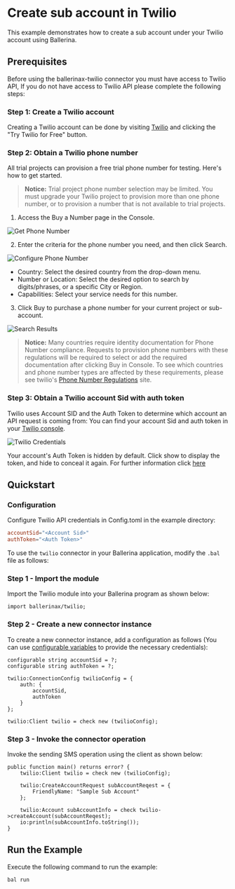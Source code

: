 # Create sub account in Twilio

This example demonstrates how to create a sub account under your Twilio account using Ballerina.

## Prerequisites

Before using the ballerinax-twilio connector you must have access to Twilio API, If you do not have access to Twilio API please complete the following steps:

### Step 1: Create a Twilio account

Creating a Twilio account can be done by visiting [Twilio](https://www.twilio.com) and clicking the "Try Twilio for Free" button.

### Step 2: Obtain a Twilio phone number

All trial projects can provision a free trial phone number for testing. Here's how to get started.

> **Notice:** Trial project phone number selection may be limited. You must upgrade your Twilio project to provision more than one phone number, or to provision a number that is not available to trial projects.

1. Access the Buy a Number page in the Console.

![Get Phone Number](https://raw.githubusercontent.com/ballerina-platform/module-ballerinax-twilio/master/ballerina/resources/get-phone-number.png)

2. Enter the criteria for the phone number you need, and then click Search.

![Configure Phone Number](https://raw.githubusercontent.com/ballerina-platform/module-ballerinax-twilio/master/ballerina/resources/phone-number-config.png)

- Country: Select the desired country from the drop-down menu.
- Number or Location: Select the desired option to search by digits/phrases, or a specific City or Region.
- Capabilities: Select your service needs for this number. 

3. Click Buy to purchase a phone number for your current project or sub-account.

![Search Results](https://raw.githubusercontent.com/ballerina-platform/module-ballerinax-twilio/master/ballerina/resources/search-phone-number.png)
> **Notice:** Many countries require identity documentation for Phone Number compliance. Requests to provision phone numbers with these regulations will be required to select or add the required documentation after clicking Buy in Console. To see which countries and phone number types are affected by these requirements, please see twilio's [Phone Number Regulations](https://www.twilio.com/guidelines/regulatory) site.

### Step 3: Obtain a Twilio account Sid with auth token

Twilio uses Account SID and the Auth Token to determine which account an API request is coming from: You can find your account Sid and auth token in your [Twilio console](https://www.twilio.com/console).

![Twilio Credentials](https://raw.githubusercontent.com/ballerina-platform/module-ballerinax-twilio/master/ballerina/resources/get-credentails.png)

Your account's Auth Token is hidden by default. Click show to display the token, and hide to conceal it again. For further information click [here](https://support.twilio.com/hc/en-us/articles/223136027-Auth-Tokens-and-How-to-Change-Them)

## Quickstart

### Configuration

Configure Twilio API credentials in Config.toml in the example directory:

```toml
accountSid="<Account Sid>"
authToken="<Auth Token>"
```

To use the `twilio` connector in your Ballerina application, modify the `.bal` file as follows:

### Step 1 - Import the module

Import the Twilio module into your Ballerina program as shown below:

```ballerina
import ballerinax/twilio;
```

### Step 2 - Create a new connector instance

To create a new connector instance, add a configuration as follows (You can use [configurable variables](https://ballerina.io/learn/by-example/configurable.html) to provide the necessary credentials):

```ballerina
configurable string accountSid = ?;
configurable string authToken = ?;

twilio:ConnectionConfig twilioConfig = {
    auth: {
        accountSid,
        authToken
    }
};

twilio:Client twilio = check new (twilioConfig);
```

### Step 3 - Invoke the connector operation

Invoke the sending SMS operation using the client as shown below:

```ballerina
public function main() returns error? {
    twilio:Client twilio = check new (twilioConfig);
    
    twilio:CreateAccountRequest subAccountReqest = {
        FriendlyName: "Sample Sub Account"
    };
    
    twilio:Account subAccountInfo = check twilio->createAccount(subAccountReqest);
    io:println(subAccountInfo.toString());
}
```

## Run the Example

Execute the following command to run the example:

```bash
bal run
```